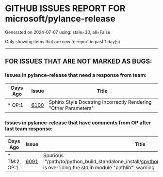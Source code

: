 
# GITHUB ISSUES REPORT FOR microsoft/pylance-release


Generated on 2024-07-07 using: stale=30, all=False


Only showing items that are new to report in past 1 day(s)


---

## FOR ISSUES THAT ARE NOT MARKED AS BUGS:


### Issues in pylance-release that need a response from team:

| Days Ago | Issue | Title |
| --- | --- | --- |
 | \* OP:1  |[6100](https://github.com/microsoft/pylance-release/issues/6100 "Sphinx Style Docstring Incorrectly Rendering &quot;Other Parameters&quot;")  |Sphinx Style Docstring Incorrectly Rendering "Other Parameters" |

### Issues in pylance-release that have comments from OP after last team response:

| Days Ago | Issue | Title |
| --- | --- | --- |
 | \* TM:2, OP:1  |[6091](https://github.com/microsoft/pylance-release/issues/6091 "Spurious '&quot;/path/to/python_build_standalone_install/cpython@3.11/lib/python3.11/pathlib.py&quot; is overriding the stdlib module &quot;pathlib&quot;' warning")  |Spurious '"/path/to/python_build_standalone_install/cpython@3.11/lib/python3.11/pathlib.py" is overriding the stdlib module "pathlib"' warning |
